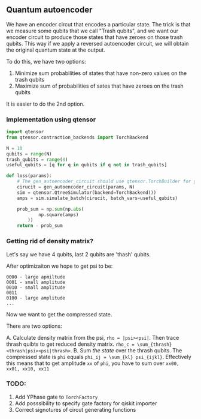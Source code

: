## Quantum autoencoder


We have an encoder circut that encodes a particular state. The trick is that we measure some qubits that we call "Trash qubits", and we want our encoder circuit to produce those states that have zeroes on those trash qubits. This way if we apply a reversed autoencoder circuit, we will obtain the original quantum state at the output.

To do this, we have two options:

1. Minimize sum probabilities of states that have non-zero values on the trash qubits
2. Maximize sum of probabilities of sates that have zeroes on the trash qubits

It is easier to do the 2nd option.


### Implementation using qtensor

```python 
import qtensor
from qtensor.contraction_backends import TorchBackend

N = 10
qubits = range(N)
trash_qubits = range(8)
useful_qubits = [q for q in qubits if q not in trash_qubits]

def loss(params):
    # The gen_autoencoder_circuit should use qtensor.TorchBuilder for gate creation
    cirucit = gen_autoencoder_circuit(params, N)
    sim = qtensor.QtreeSimulator(backend=TorchBackend())
    amps = sim.simulate_batch(cirucit, batch_vars=useful_qubits)

    prob_sum = np.sum(np.abs(
            np.square(amps)
        ))
    return - prob_sum
```


### Getting rid of density matrix?

Let's say we have 4 qubits, last 2 qubits are 'thash' qubits.

After optimizaiton we hope to get psi to be:
```
0000 - large apmiltude
0001 - small amplitude
0010 - small amplitude
0011
0100 - large amplitude
...

```

Now we want to get the compressed state.

There are two options:

A. Calculate density matrix from the psi, `rho = |psi><psi|`. Then trace thrash quibts to get reduced density matrix. `rho_c = \sum_{thrash} <thrash|psi><psi|thrash>`.
B. Sum *the state* over the thrash qubits. The compressed state is `phi` equals `phi_ij = \sum_{kl} psi_{ijkl}`. Effectively this means that to get amplitude `xx` of `phi`, you have to sum over `xx00, xx01, xx10, xx11`

### TODO:

1. Add YPhase gate to `TorchFactory`
2. Add posssibility to specify gate factory for qiskit importer
3. Correct signotures of circut generating functions
            
